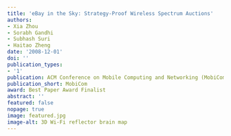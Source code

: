 ```yaml
---
title: 'eBay in the Sky: Strategy-Proof Wireless Spectrum Auctions'
authors:
- Xia Zhou
- Sorabh Gandhi
- Subhash Suri
- Haitao Zheng
date: '2008-12-01'
doi: ''
publication_types:
- '1'
publication: ACM Conference on Mobile Computing and Networking (MobiCom), 2008
publication_short: MobiCom
award: Best Paper Award Finalist
abstract: ''
featured: false
nopage: true
image: featured.jpg
image-alt: 3D Wi-Fi reflector brain map
---
```

